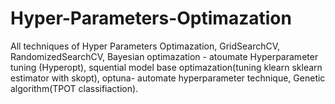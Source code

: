 # Hyper-Parameters-Optimazation

All techniques of Hyper Parameters Optimazation,
GridSearchCV,
RandomizedSearchCV,
Bayesian optimazation - atoumate Hyperparameter tuning (Hyperopt),
squential model base optimazation(tuning klearn sklearn estimator with skopt),
optuna- automate hyperparameter technique,
Genetic algorithm(TPOT classifiaction).
